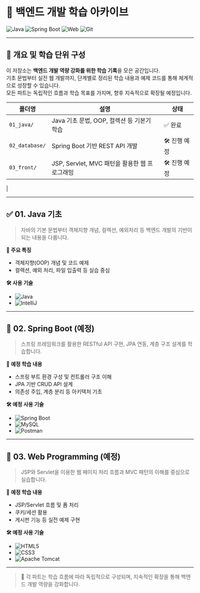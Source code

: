 # 📘 백엔드 개발 학습 아카이브

![Java](https://img.shields.io/badge/Java-007396?style=for-the-badge&logo=openjdk&logoColor=white)
![Spring Boot](https://img.shields.io/badge/SpringBoot-6DB33F?style=for-the-badge&logo=springboot&logoColor=white)
![Web](https://img.shields.io/badge/Web-333333?style=for-the-badge&logo=html5&logoColor=white)
![Git](https://img.shields.io/badge/Git-F05032?style=for-the-badge&logo=git&logoColor=white)

---

## 📝 개요 및 학습 단위 구성

이 저장소는 **백엔드 개발 역량 강화를 위한 학습 기록**을 모은 공간입니다.  
기초 문법부터 실전 웹 개발까지, 단계별로 정리된 학습 내용과 예제 코드를 통해 체계적으로 성장할 수 있습니다.  
모든 파트는 독립적인 흐름과 학습 목표를 가지며, 향후 지속적으로 확장될 예정입니다.

| 폴더명           | 설명                                  | 상태        |
|----------------|--------------------------------------|------------|
| `01_java/`     | Java 기초 문법, OOP, 컬렉션 등 기본기 학습  | ✅ 완료     |
| `02_database/` | Spring Boot 기반 REST API 개발         | 🛠️ 진행 예정 |
| `03_front/`    | JSP, Servlet, MVC 패턴을 활용한 웹 프로그래밍 | 🛠️ 진행 예정 |
|

---

## ✅ 01. Java 기초

> 자바의 기본 문법부터 객체지향 개념, 컬렉션, 예외처리 등 백엔드 개발의 기반이 되는 내용을 다룹니다.

**📌 주요 특징**
- 객체지향(OOP) 개념 및 코드 예제
- 컬렉션, 예외 처리, 파일 입출력 등 실습 중심

**🛠 사용 기술**
- ![Java](https://img.shields.io/badge/Java-007396?style=flat-square&logo=openjdk&logoColor=white)
- ![IntelliJ](https://img.shields.io/badge/IntelliJIDEA-000000?style=flat-square&logo=intellijidea&logoColor=white)

---

## 🔄 02. Spring Boot (예정)

> 스프링 프레임워크를 활용한 RESTful API 구현, JPA 연동, 계층 구조 설계를 학습합니다.

**📌 예정 학습 내용**
- 스프링 부트 환경 구성 및 컨트롤러 구조 이해
- JPA 기반 CRUD API 설계
- 의존성 주입, 계층 분리 등 아키텍처 기초

**🛠 예정 사용 기술**
- ![Spring Boot](https://img.shields.io/badge/SpringBoot-6DB33F?style=flat-square&logo=springboot&logoColor=white)
- ![MySQL](https://img.shields.io/badge/MySQL-4479A1?style=flat-square&logo=mysql&logoColor=white)
- ![Postman](https://img.shields.io/badge/Postman-FF6C37?style=flat-square&logo=postman&logoColor=white)

---

## 🔄 03. Web Programming (예정)

> JSP와 Servlet을 이용한 웹 페이지 처리 흐름과 MVC 패턴의 이해를 중심으로 실습합니다.

**📌 예정 학습 내용**
- JSP/Servlet 흐름 및 폼 처리
- 쿠키/세션 활용
- 게시판 기능 등 실전 예제 구현

**🛠 예정 사용 기술**
- ![HTML5](https://img.shields.io/badge/HTML5-E34F26?style=flat-square&logo=html5&logoColor=white)
- ![CSS3](https://img.shields.io/badge/CSS3-1572B6?style=flat-square&logo=css3&logoColor=white)
- ![Apache Tomcat](https://img.shields.io/badge/Tomcat-F8DC75?style=flat-square&logo=apachetomcat&logoColor=black)

---

> 📌 각 파트는 학습 흐름에 따라 독립적으로 구성되며, 지속적인 확장을 통해 백엔드 개발 역량을 강화합니다.
